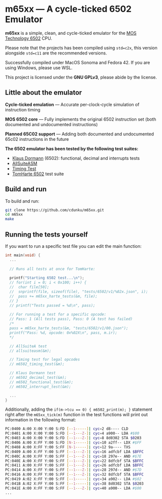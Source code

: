 # m65xx — A cycle-ticked 6502 Emulator

**m65xx** is a simple, clean, and cycle-ticked emulator for the [MOS Technology 6502](https://en.wikipedia.org/wiki/MOS_Technology_6502) CPU.

Please note that the projects has been compiled using `std=c2x`, this version alongside `std=c11` are the recommended versions.

Successfully compiled under MacOS Sonoma and Fedora 42. If you are using Windows, please use WSL.

This project is licensed under the **GNU GPLv3**, please abide by the license.

## Little about the emulator

**Cycle-ticked emulation** — Accurate per-clock-cycle simulation of instruction timing  

**MOS 6502 core** — Fully implements the original 6502 instruction set (both documented and undocumented instructions)

**Planned 65C02 support** — Adding both documented and undocumented 65c02 instructions in the future

**The 6502 emulator has been tested by the following test suites:** 
- [Klaus Dormann](https://github.com/Klaus2m5/6502_65C02_functional_tests) (6502): functional, decimal and interrupts tests
- [AllSuiteASM](https://github.com/MusicOfMusiX/6502emu/blob/master/AllSuiteA.asm)
- [Timing Test](https://github.com/BigEd/6502timing)
- [TomHarte 6502](https://github.com/SingleStepTests/ProcessorTests/tree/main/6502) test suite


## Build and run

To build and run:

```bash
git clone https://github.com/cdunku/m65xx.git
cd m65xx
make
```

## Running the tests yourself

If you want to run a specific test file you can edit the main function:
```c
int main(void) {
  ...
  
  // Runs all tests at once for TomHarte:
  
  printf("Starting 6502 test...\n");
  // for(int i = 0; i < 0x100; i++) {
  //  char file[50];
  //  snprintf(file, sizeof(file), "tests/6502/v1/%02x.json", i);
  //  pass += m65xx_harte_tests(&m, file);
  // }
  // printf("Tests passed = %d\n", pass);
  
  // For running a test for a specific opcode:
  // Pass: 1 (All tests pass), Pass: 0 (A test has failed)
  /*
  pass = m65xx_harte_tests(&m, "tests/6502/v1/00.json");
  printf("Pass: %d, opcode: 0x%02X\n", pass, m.ir);
  */

  // AllSuiteA test
  // allsuiteasm(&m);

  // Timing test for legal opcodes
  // m6502_timing_test(&m);

  // Klaus Dormann test
  // m6502_decimal_test(&m);
  // m6502_functional_test(&m);
  // m6502_interrupt_test(&m);

  ...
}
```

Additionally, adding the `if(m->tcu == 0) { m6502_print(m); }` statement right after the `m65xx_tick(m)` function in the test functions will print out information in the following format:
```bash
PC:0400 A:00 X:00 Y:00 S:FD [--1-----]| cyc=2 d8---- CLD
PC:0401 A:00 X:00 Y:00 S:FD [--1---Z-]| cyc=4 a900-- LDA #$00
PC:0403 A:00 X:00 Y:00 S:FD [--1---Z-]| cyc=8 8d0302 STA $0203
PC:0406 A:00 X:FF Y:00 S:FD [N-1-----]| cyc=10 a2ff-- LDX #$FF
PC:0408 A:00 X:FF Y:00 S:FF [N-1-----]| cyc=12 9a---- TXS
PC:0409 A:00 X:FF Y:00 S:FF [--1---Z-]| cyc=16 adfcbf LDA $BFFC
PC:040C A:00 X:FF Y:00 S:FF [--1---Z-]| cyc=18 297e-- AND #$7E
PC:040E A:00 X:FF Y:00 S:FF [--1---Z-]| cyc=22 8dfcbf STA $BFFC
PC:0411 A:00 X:FF Y:00 S:FF [--1---Z-]| cyc=26 adfcbf LDA $BFFC
PC:0414 A:00 X:FF Y:00 S:FF [--1---Z-]| cyc=28 297d-- AND #$7D
PC:0416 A:00 X:FF Y:00 S:FF [--1---Z-]| cyc=32 8dfcbf STA $BFFC
PC:0419 A:02 X:FF Y:00 S:FF [--1-----]| cyc=34 a902-- LDA #$02
PC:041B A:02 X:FF Y:00 S:FF [--1-----]| cyc=38 8d0302 STA $0203
PC:041E A:00 X:FF Y:00 S:FF [--1---Z-]| cyc=40 a900-- LDA #$00
...
```
